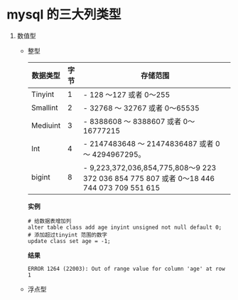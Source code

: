  # mysql 的三大列类型

1. 数值型

   - 整型

     | 数据类型 | 字节 | 存储范围                                                     |
     | -------- | :--- | ------------------------------------------------------------ |
     | Tinyint  | 1    | - 128 ～127 或者 0～255                                      |
     | Smallint | 2    | - 32768 ～ 32767 或者 0～65535                               |
     | Mediuint | 3    | - 8388608 ～ 8388607 或者 0～16777215                        |
     | Int      | 4    | - 2147483648 ～ 21474836487 或者 0～ 4294967295。            |
     | bigint   | 8    | - 9,223,372,036,854,775,808～9 223 372 036 854 775 807 或者 0～18 446 744 073 709 551 615 |

     **实例**  

     ```
     # 给数据表增加列
     alter table class add age inyint unsigned not null default 0;   
     # 添加超过tinyint 范围的数字
     update class set age = -1;
     ```

     **结果**   

     ```
     ERROR 1264 (22003): Out of range value for column 'age' at row 1
     ```

   - 浮点型

     

